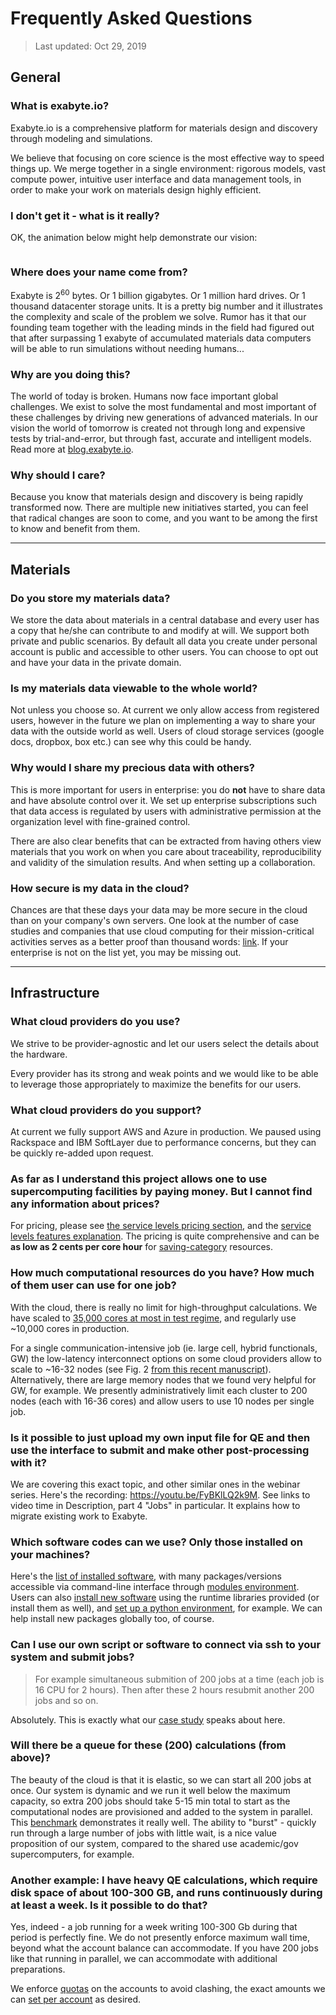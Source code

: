 <!-- TODO by TB -->
<!--
other questions to add:
- how long does it take for my calculation to start?
- who else is using it?
- where can I leave a feature request?
- how do I know that you will exist tomorrow?
-->

# Frequently Asked Questions

> Last updated: Oct 29, 2019

## General

### What is exabyte.io?

Exabyte.io is a comprehensive platform for materials design and discovery through modeling and simulations.

We believe that focusing on core science is the most effective way to speed things up. We merge together in a single environment: rigorous models, vast compute power, intuitive user interface and data management tools, in order to make your work on materials design highly efficient.

### I don't get it - what is it really?

OK, the animation below might help demonstrate our vision:

<img data-gifffer="https://exabyte.io/img/iron-man-creates-material.gif">

### Where does your name come from?

Exabyte is 2<sup>60</sup> bytes. Or 1 billion gigabytes. Or 1 million hard drives. Or 1 thousand datacenter storage units. It is a pretty big number and it illustrates the complexity and scale of the problem we solve. Rumor has it that our founding team together with the leading minds in the field had figured out that after surpassing 1 exabyte of accumulated materials data computers will be able to run simulations without needing humans...

### Why are you doing this?

The world of today is broken. Humans now face important global challenges. We exist to solve the most fundamental and most important of these challenges by driving new generations of advanced materials. In our vision the world of tomorrow is created not through long and expensive tests by trial-and-error, but through fast, accurate and intelligent models. Read more at [blog.exabyte.io](https://blog.exabyte.io).

### Why should I care?

Because you know that materials design and discovery is being rapidly transformed now. There are multiple new initiatives started, you can feel that radical changes are soon to come, and you want to be among the first to know and benefit from them.

---

## Materials

### Do you store my materials data?

We store the data about materials in a central database and every user has a copy that he/she can contribute to and modify at will. We support both private and public scenarios. By default all data you create under personal account is public and accessible to other users. You can choose to opt out and have your data in the private domain.

### Is my materials data viewable to the whole world?

Not unless you choose so. At current we only allow access from registered users, however in the future we plan on implementing a way to share your data with the outside world as well. Users of cloud storage services (google docs, dropbox, box etc.) can see why this could be handy.

### Why would I share my precious data with others?

This is more important for users in enterprise: you do **not** have to share data and have absolute control over it. We set up enterprise subscriptions such that data access is regulated by users with administrative permission at the organization level with fine-grained control.

There are also clear benefits that can be extracted from having others view materials that you work on when you care about traceability, reproducibility and validity of the simulation results. And when setting up a collaboration.

### How secure is my data in the cloud?

Chances are that these days your data may be more secure in the cloud than on your company's own servers. One look at the number of case studies and companies that use cloud computing for their mission-critical activities serves as a better proof than thousand words: <a href="https://aws.amazon.com/solutions/case-studies/all/" target="_blank" class="text-muted">link</a>. If your enterprise is not on the list yet, you may be missing out.

---

## Infrastructure

### What cloud providers do you use?

We strive to be provider-agnostic and let our users select the details about the hardware.

Every provider has its strong and weak points and we would like to be able to leverage those appropriately to maximize the benefits for our users.

### What cloud providers do you support?

At current we fully support AWS and Azure in production. We paused using Rackspace and IBM SoftLayer due to performance concerns, but they can be quickly re-added upon request.

### As far as I understand this project allows one to use supercomputing facilities by paying money. But I cannot find any information about prices?

For pricing, please see [the service levels pricing section](../pricing/service-levels.md), and the [service levels features explanation](../accounts/service-levels.md). The pricing is quite comprehensive and can be **as low as 2 cents per core hour** for [saving-category](../infrastructure/compute/overview.md) resources. 

### How much computational resources do you have? How much of them user can use for one job?

With the cloud, there is really no limit for high-throughput calculations. We have scaled to <a href="https://blog.exabyte.io/how-big-is-cloud-scale-9a3d891ced0" target="_blank">35,000 cores at most in test regime</a>, and regularly use ~10,000 cores in production. 

For a single communication-intensive job (ie. large cell, hybrid functionals, GW) the low-latency interconnect options on some cloud providers allow to scale to ~16-32 nodes (see Fig. 2 <a href="https://arxiv.org/pdf/1812.05257.pdf" target="_blank">from this recent manuscript</a>). Alternatively, there are large memory nodes that we found very helpful for GW, for example. We presently administratively limit each cluster to 200 nodes (each with 16-36 cores) and allow users to use 10 nodes per single job.


### Is it possible to just upload my own input file for QE and then use the interface to submit and make other post-processing with it?

We are covering this exact topic, and other similar ones in the webinar series. Here's the recording: <a href="https://youtu.be/FyBKlLQ2k9M">https://youtu.be/FyBKlLQ2k9M</a>. See links to video time in Description, part 4 "Jobs" in particular. It explains how to migrate existing work to Exabyte.

### Which software codes can we use? Only those installed on your machines? 

Here's the [list of installed software](../software-directory/overview.md), with many packages/versions accessible via command-line interface through [modules environment](../cli/modules.md). Users can also [install new software](../cli/actions/add-software.md) using the runtime libraries provided (or install them as well), and [set up a python environment](../cli/actions/create-python-env.md), for example. We can help install new packages globally too, of course.

### Can I use our own script or software to connect via ssh to your system and submit jobs?

> For example simultaneous submition of 200 jobs at a time (each job is 16 CPU for 2 hours). Then after these 2 hours resubmit another 200 jobs and so on. 

Absolutely. This is exactly what our [case study](../benchmarks/high-throughput-screening.md) speaks about here.

### Will there be a queue for these (200) calculations (from above)?

The beauty of the cloud is that it is elastic, so we can start all 200 jobs at once. Our system is dynamic and we run it well below the maximum capacity, so extra 200 jobs should take 5-15 min total to start as the computational nodes are provisioned and added to the system in parallel. This [benchmark](../benchmarks/high-throughput-screening.md) demonstrates it really well. The ability to "burst" - quickly run through a large number of jobs with little wait, is a nice value proposition of our system, compared to the shared use academic/gov supercomputers, for example.

### Another example: I have heavy QE calculations, which require disk space of about 100-300 GB, and runs continuously during at least a week. Is it possible to do that?

Yes, indeed - a job running for a week writing 100-300 Gb during that period is perfectly fine. We do not presently enforce maximum wall time, beyond what the account balance can accommodate. If you have 200 jobs like that running in parallel, we can accommodate with additional preparations. 

We enforce [quotas](../data-on-disk/quotas.md) on the accounts to avoid clashing, the exact amounts we can [set per account](../pricing/storage-quota.md) as desired.
